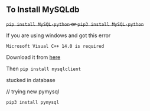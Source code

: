 ## To Install MySQLdb

<del>`pip install MySQL-python` or `pip3 install MySQL-python`</del>

If you are using windows and got this error

`Microsoft Visual C++ 14.0 is required`

Download it from [here](http://landinghub.visualstudio.com/visual-cpp-build-tools)

Then 
`pip install mysqlclient`

stucked in database


// trying new pymysql

`pip3 install pymysql`
